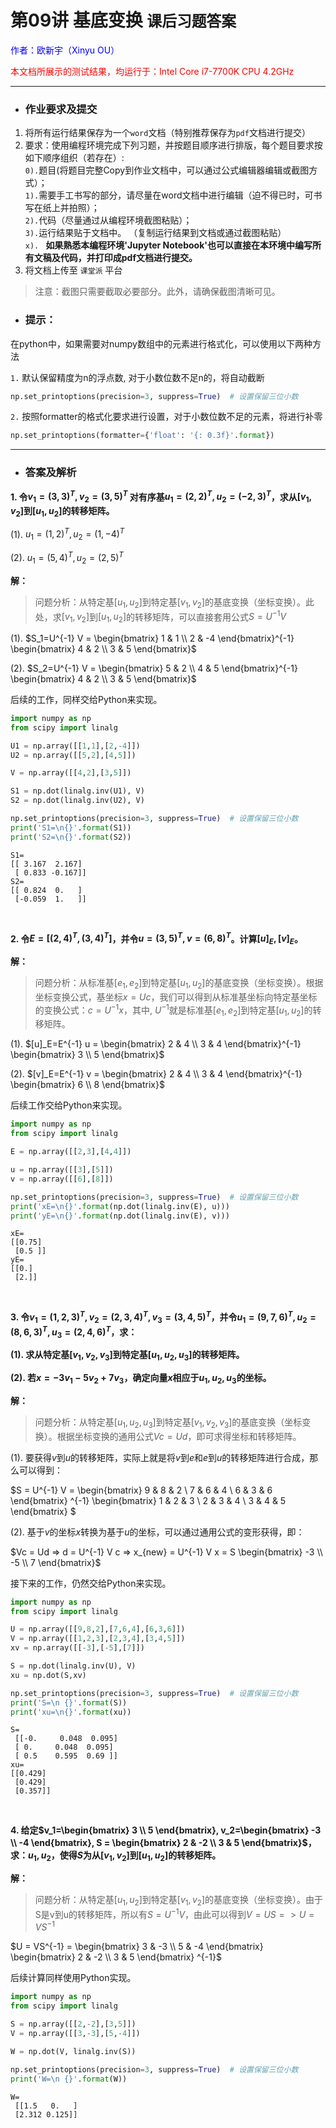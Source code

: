 # **第09讲 基底变换** `课后习题答案`

<font color="blue">作者：欧新宇（Xinyu OU）</font>

<font color="red">本文档所展示的测试结果，均运行于：Intel Core i7-7700K CPU 4.2GHz</font>

---

- ### **作业要求及提交**

1. 将所有运行结果保存为一个`word`文档（特别推荐保存为`pdf`文档进行提交）
2. 要求：使用编程环境完成下列习题，并按题目顺序进行排版，每个题目要求按如下顺序组织（若存在）:  
`0).`题目(将题目完整Copy到作业文档中，可以通过公式编辑器编辑或截图方式）；  
`1).`需要手工书写的部分，请尽量在word文档中进行编辑（迫不得已时，可书写在纸上并拍照）；  
`2).`代码（尽量通过从编程环境截图粘贴）；  
`3).`运行结果贴于文档中。 （复制运行结果到文档或通过截图粘贴）  
`x). ` **如果熟悉本编程环境'Jupyter Notebook'也可以直接在本环境中编写所有文稿及代码，并打印成pdf文档进行提交。**
3. 将文档上传至 `课堂派` 平台

> 注意：截图只需要截取必要部分。此外，请确保截图清晰可见。

- ### **提示：**
在python中，如果需要对numpy数组中的元素进行格式化，可以使用以下两种方法

`1.` 默认保留精度为n的浮点数, 对于小数位数不足n的，将自动截断

```python
np.set_printoptions(precision=3, suppress=True)  # 设置保留三位小数
```

`2.` 按照formatter的格式化要求进行设置，对于小数位数不足的元素，将进行补零
```python
np.set_printoptions(formatter={'float': '{: 0.3f}'.format})
```

---

-  ### **答案及解析**

**1. 令$v_1=(3,3)^T, v_2=(3,5)^T$ 对有序基$u_1=(2,2)^T, u_2=(-2,3)^T$，求从$[v_1,v_2]$到$[u_1,u_2]$的转移矩阵。**

(1). $u_1 = (1,2)^T, u_2 = (1,-4)^T$

(2). $u_1 = (5,4)^T, u_2 = (2,5)^T$

**解：**

> 问题分析：从特定基$[u_1, u_2]$到特定基$[v_1, v_2]$的基底变换（坐标变换）。此处，求$[v_1,v_2]$到$[u_1,u_2]$的转移矩阵，可以直接套用公式$S=U^{-1} V$

(1). $S_1=U^{-1} V = \begin{bmatrix} 1 & 1 \\ 2 & -4 \end{bmatrix}^{-1} \begin{bmatrix} 4 & 2 \\ 3 & 5 \end{bmatrix}$

(2). $S_2=U^{-1} V = \begin{bmatrix} 5 & 2 \\ 4 & 5 \end{bmatrix}^{-1} \begin{bmatrix} 4 & 2 \\ 3 & 5 \end{bmatrix}$

后续的工作，同样交给Python来实现。


```python
import numpy as np
from scipy import linalg

U1 = np.array([[1,1],[2,-4]])
U2 = np.array([[5,2],[4,5]])

V = np.array([[4,2],[3,5]])

S1 = np.dot(linalg.inv(U1), V)
S2 = np.dot(linalg.inv(U2), V)

np.set_printoptions(precision=3, suppress=True)  # 设置保留三位小数
print('S1=\n{}'.format(S1))
print('S2=\n{}'.format(S2))
```

    S1=
    [[ 3.167  2.167]
     [ 0.833 -0.167]]
    S2=
    [[ 0.824  0.   ]
     [-0.059  1.   ]]
    

<br/>

**2. 令$E=[(2,4)^T, (3,4)^T]$，并令$u=(3,5)^T,v=(6,8)^T$。计算$[u]_E, [v]_E$。**

**解：**

> 问题分析：从标准基$[e_1, e_2]$到特定基$[u_1, u_2]$的基底变换（坐标变换）。根据坐标变换公式，基坐标$x = Uc$，我们可以得到从标准基坐标向特定基坐标的变换公式：$c=U^{-1} x$，其中, $U^{-1}$就是标准基$[e_1, e_2]$到特定基$[u_1, u_2]$的转移矩阵。

(1). $[u]_E=E^{-1} u = \begin{bmatrix} 2 & 4 \\ 3 & 4 \end{bmatrix}^{-1} \begin{bmatrix} 3 \\ 5 \end{bmatrix}$

(2). $[v]_E=E^{-1} v = \begin{bmatrix} 2 & 4 \\ 3 & 4 \end{bmatrix}^{-1} \begin{bmatrix} 6 \\ 8 \end{bmatrix}$

后续工作交给Python来实现。


```python
import numpy as np
from scipy import linalg

E = np.array([[2,3],[4,4]])

u = np.array([[3],[5]])
v = np.array([[6],[8]])

np.set_printoptions(precision=3, suppress=True)  # 设置保留三位小数
print('xE=\n{}'.format(np.dot(linalg.inv(E), u)))
print('yE=\n{}'.format(np.dot(linalg.inv(E), v)))
```

    xE=
    [[0.75]
     [0.5 ]]
    yE=
    [[0.]
     [2.]]
    

<br/>

**3. 令$v_1=(1,2,3)^T, v_2=(2,3,4)^T, v_3=(3,4,5)^T$，并令$u_1=(9,7,6)^T, u_2=(8,6,3)^T, u_3=(2,4,6)^T$，求：**

**(1). 求从特定基$[v_1, v_2, v_3]$到特定基$[u_1, u_2, u_3]$的转移矩阵。**

**(2). 若$x=-3v_1 - 5v_2 + 7v_3$，确定向量$x$相应于$u_1,u_2,u_3$的坐标。**

**解：**

> 问题分析：从特定基$[u_1, u_2, u_3]$到特定基$[v_1, v_2, v_3]$的基底变换（坐标变换）。根据坐标变换的通用公式$Vc = Ud$，即可求得坐标和转移矩阵。

(1). 要获得$v$到$u$的转移矩阵，实际上就是将$v$到$e$和$e$到$u$的转移矩阵进行合成，那么可以得到：

$S = U^{-1} V = \begin{bmatrix} 9 & 8 & 2 \\ 7 & 6 & 4 \\ 6 & 3 & 6 \end{bmatrix} ^{-1} \begin{bmatrix} 1 & 2 & 3 \\ 2 & 3 & 4 \\ 3 & 4 & 5 \end{bmatrix} $

(2). 基于$v$的坐标$x$转换为基于$u$的坐标，可以通过通用公式的变形获得，即：

$Vc = Ud => d = U^{-1} V c
=> x_{new} = U^{-1} V x = S \begin{bmatrix} -3 \\ -5 \\ 7 \end{bmatrix}$

接下来的工作，仍然交给Python来实现。


```python
import numpy as np
from scipy import linalg

U = np.array([[9,8,2],[7,6,4],[6,3,6]])
V = np.array([[1,2,3],[2,3,4],[3,4,5]])
xv = np.array([[-3],[-5],[7]])

S = np.dot(linalg.inv(U), V)
xu = np.dot(S,xv)

np.set_printoptions(precision=3, suppress=True)  # 设置保留三位小数
print('S=\n {}'.format(S))
print('xu=\n{}'.format(xu))
```

    S=
     [[-0.     0.048  0.095]
     [ 0.     0.048  0.095]
     [ 0.5    0.595  0.69 ]]
    xu=
    [[0.429]
     [0.429]
     [0.357]]
    

<br/>

**4. 给定$v_1=\begin{bmatrix} 3 \\ 5 \end{bmatrix}, v_2=\begin{bmatrix} -3 \\ -4 \end{bmatrix}, S = \begin{bmatrix} 2 & -2 \\ 3 & 5 \end{bmatrix}$，求：$u_1, u_2$，使得$S$为从$[v_1, v_2]$到$[u_1, u_2]$的转移矩阵。**


**解：**

> 问题分析：从特定基$[u_1, u_2]$到特定基$[v_1, v_2]$的基底变换（坐标变换）。由于S是v到u的转移矩阵，所以有$S=U^{-1} V$，由此可以得到$V=US => U=VS^{-1}$

$U = VS^{-1} = \begin{bmatrix} 3 & -3 \\ 5 & -4 \end{bmatrix} \begin{bmatrix} 2 & -2 \\ 3 & 5 \end{bmatrix} ^{-1}$

后续计算同样使用Python实现。


```python
import numpy as np
from scipy import linalg

S = np.array([[2,-2],[3,5]])
V = np.array([[3,-3],[5,-4]])

W = np.dot(V, linalg.inv(S))

np.set_printoptions(precision=3, suppress=True)  # 设置保留三位小数
print('W=\n {}'.format(W))
```

    W=
     [[1.5   0.   ]
     [2.312 0.125]]
    

